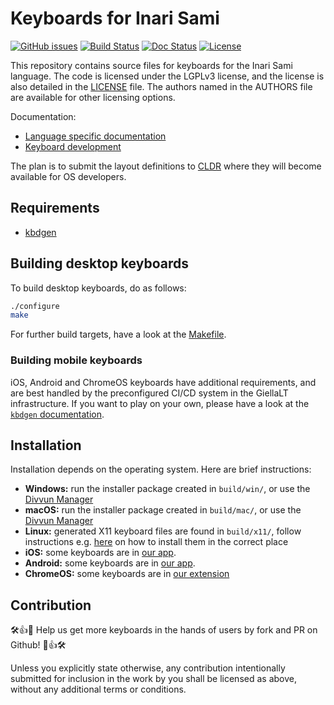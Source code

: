# Keyboards for Inari Sami

[![GitHub issues](https://img.shields.io/github/issues-raw/giellalt/keyboard-smn)](https://github.com/giellalt/keyboard-smn/issues)
[![Build Status](https://github.com/giellalt/keyboard-smn/workflows/Build%20Keyboards/badge.svg)](https://github.com/giellalt/keyboard-smn/actions)
[![Doc Status](https://github.com/giellalt/keyboard-smn/workflows/Build%20Docs/badge.svg)](https://github.com/giellalt/keyboard-smn/actions)
[![License](https://img.shields.io/github/license/giellalt/keyboard-smn)](https://github.com/giellalt/keyboard-smn/blob/main/LICENSE)

This repository contains source files for
keyboards for the Inari Sami language. The code
is licensed under the LGPLv3 license, and the license is
also detailed in the [LICENSE](LICENSE) file. The authors named
in the AUTHORS file are available for other licensing options.

Documentation:

- [Language specific documentation](https://giellalt.github.io/keyboard-smn)
- [Keyboard development](https://giellalt.github.io/keyboards/Overview.html)

The plan is to submit the layout definitions to [CLDR](https://cldr.unicode.org)
where they will become available for OS developers.

## Requirements

- [kbdgen](https://github.com/divvun/kbdgen)

## Building desktop keyboards

To build desktop keyboards, do as follows:

```sh
./configure
make
```

For further build targets, have a look at the [Makefile](Makefile.am).

### Building mobile keyboards

iOS, Android and ChromeOS keyboards have additional requirements, and are best
handled by the preconfigured CI/CD system in the GiellaLT infrastructure. If
you want to play on your own, please have a look at the
[`kbdgen` documentation](https://github.com/divvun/kbdgen).

##  Installation

Installation depends on the operating system. Here are brief instructions:

- __Windows:__ run the installer package created in `build/win/`, or use the [Divvun Manager](https://divvun.org)
- __macOS:__ run the installer package created in `build/mac/`, or use the [Divvun Manager](https://divvun.org)
- __Linux:__ generated X11 keyboard files are found in `build/x11/`, follow
  instructions e.g.
  [here](https://paulguerin.medium.com/install-an-additional-keyboard-layout-on-x11-58e53aaef1e4)
  on how to install them in the correct place
- __iOS:__ some keyboards are in [our app](https://apps.apple.com/th/app/divvun-keyboards/id948386025).
- __Android:__ some keyboards are in [our app](https://play.google.com/store/apps/details?id=no.uit.giella.keyboards.Sami).
- __ChromeOS:__  some keyboards are in [our extension](https://chrome.google.com/webstore/detail/sami-keyboards/dnihbfekindancgddjehgonciaopmkbe)

## Contribution

🛠👍🎉 Help us get more keyboards in the hands of users by fork and PR on Github! 🎉👍🛠

Unless you explicitly state otherwise, any contribution intentionally submitted
for inclusion in the work by you shall be licensed as above, without any
additional terms or conditions.

